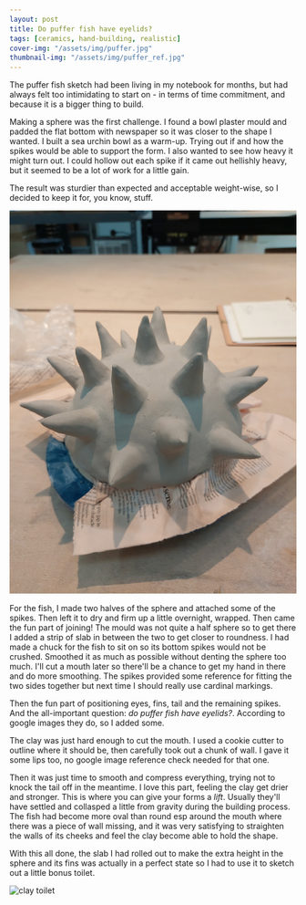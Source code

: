 ```yaml
---
layout: post
title: Do puffer fish have eyelids? 
tags: [ceramics, hand-building, realistic]
cover-img: "/assets/img/puffer.jpg"
thumbnail-img: "/assets/img/puffer_ref.jpg"
---
```


The puffer fish sketch had been living in my notebook for months, but had always felt too intimidating to start on - in terms of time commitment, and because it is a bigger thing to build. 

Making a sphere was the first challenge. I found a bowl plaster mould and padded the flat bottom with newspaper so it was closer to the shape I wanted. I built a sea urchin bowl as a warm-up. Trying out if and how the spikes would be able to support the form. I also wanted to see how heavy it might turn out. I could hollow out each spike if it came out hellishly heavy, but it seemed to be a lot of work for a little gain. 

The result was sturdier than expected and acceptable weight-wise, so I decided to keep it for, you know, stuff. 

![clay bowl with spikes](/assets/img/sea_urchin.jpg)

For the fish, I made two halves of the sphere and attached some of the spikes. Then left it to dry and firm up a little overnight, wrapped. Then came the fun part of joining! The mould was not quite a half sphere so to get there I added a strip of slab in between the two to get closer to roundness. I had made a chuck for the fish to sit on so its bottom spikes would not be crushed. Smoothed it as much as possible without denting the sphere too much. I'll cut a mouth later so there'll be a chance to get my hand in there and do more smoothing. The spikes provided some reference for fitting the two sides together but next time I should really use cardinal markings. 

Then the fun part of positioning eyes, fins, tail and the remaining spikes. And the all-important question: *do puffer fish have eyelids?*. According to google images they do, so I added some. 

The clay was just hard enough to cut the mouth. I used a cookie cutter to outline where it should be, then carefully took out a chunk of wall. I gave it some lips too, no google image reference check needed for that one. 

Then it was just time to smooth and compress everything, trying not to knock the tail off in the meantime. I love this part, feeling the clay get drier and stronger. This is where you can give your forms a *lift*. Usually they'll have settled and collasped a little from gravity during the building process. The fish had become more oval than round esp around the mouth where there was a piece of wall missing, and it was very satisfying to straighten the walls of its cheeks and feel the clay become able to hold the shape. 

With this all done, the slab I had rolled out to make the extra height in the sphere and its fins was actually in a perfect state so I had to use it to sketch out a little bonus toilet. 

![clay toilet](/assets/img/toilet.jpg)


